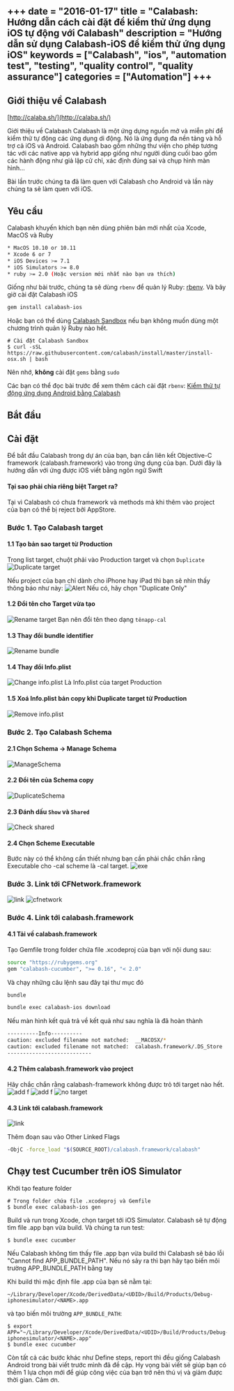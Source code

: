 +++
date = "2016-01-17"
title = "Calabash: Hướng dẫn cách cài đặt để kiểm thử ứng dụng iOS tự động với Calabash"
description = "Hướng dẫn sử dụng Calabash-iOS để kiểm thử ứng dụng iOS"
keywords = ["Calabash", "ios", "automation test", "testing", "quality control", "quality assurance"]
categories = ["Automation"]
+++
---
## Giới thiệu về Calabash

[http://calaba.sh/](http://calaba.sh/)

Giới thiệu về Calabash
Calabash là một ứng dựng nguồn mở và miễn phí để kiểm thử tự động các ứng dụng di động. Nó là ứng dụng đa nền tảng và hỗ trợ cả iOS và Android. Calabash bao gồm những thư viện cho phép tương tác với các native app và hybrid app giống như người dùng cuối bao gồm các hành động như giả lập cử chỉ, xác định đúng sai và chụp hình màn hình…

Bài lần trước chúng ta đã làm quen với Calabash cho Android và lần này chúng ta sẽ làm quen với iOS.

## Yêu cầu

Calabash khuyến khích bạn nên dùng phiên bản mới nhất của Xcode, MacOS và Ruby

```bash
* MacOS 10.10 or 10.11
* Xcode 6 or 7
* iOS Devices >= 7.1
* iOS Simulators >= 8.0
* ruby >= 2.0 (Hoặc version mới nhất nào bạn ưa thích)
```

Giống như bài trước, chúng ta sẽ dùng `rbenv` để quản lý Ruby: [rbenv](https://github.com/sstephenson/rbenv).
Và bây giờ cài đặt Calabash iOS
```bash
gem install calabash-ios
```

Hoặc bạn có thể dùng [Calabash Sandbox](https://github.com/calabash/install) nếu bạn không muốn dùng một chương trình quản lý Ruby nào hết.
```
# Cài đặt Calabash Sandbox
$ curl -sSL https://raw.githubusercontent.com/calabash/install/master/install-osx.sh | bash
```

Nên nhớ, **không** cài đặt `gems` bằng `sudo`

Các bạn có thể đọc bài trước để xem thêm cách cài đặt `rbenv`:
[Kiểm thử tự động ứng dụng Android bằng Calabash](http://blog.siliconstraits.vn/kiem-thu-tu-dong-ung-dung-android-bang-calabash/)

## Bắt đầu
## Cài đặt

Để bắt đầu Calabash trong dự án của bạn, bạn cần liên kết Objective-C framework (calabash.framework) vào trong ứng dụng của bạn. Dưới đây là hướng dẫn với ứng được iOS viết bằng ngôn ngữ Swift

#### Tại sao phải chia riêng biệt Target ra?

Tại vì Calabash có chưa framework và methods mà khi thêm vào project của bạn có thể bị reject bởi AppStore.

### Bước 1. Tạo Calabash target
#### 1.1 Tạo bản sao target từ Production
Trong list target, chuột phải vào Production target và chọn `Duplicate`
![Duplicate target](http://i.imgur.com/l1iau88.jpg)

Nếu project của bạn chỉ dành cho iPhone hay iPad thì bạn sẽ nhìn thấy thông báo như này:
![Alert](http://i.imgur.com/VLoZHHw.png)
Nếu có, hãy chọn "Duplicate Only"

#### 1.2 Đổi tên cho Target vừa tạo
![Rename target](http://i.imgur.com/6d6ZgjV.jpg)
Bạn nên đổi tên theo dạng `tênapp-cal`

#### 1.3 Thay đổi bundle identifier
![Rename bundle](http://i.imgur.com/WFvsKgC.jpg)

#### 1.4 Thay đổi Info.plist
![Change info.plist](http://i.imgur.com/VEtyYlc.jpg)
Là Info.plist của target Production

#### 1.5 Xoá Info.plist bản copy khi Duplicate target từ Production
![Remove info.plist](http://i.imgur.com/spK8bMR.jpg)

### Bước 2. Tạo Calabash Schema
#### 2.1 Chọn Schema -> Manage Schema
![ManageSchema](http://i.imgur.com/UJ34NpB.jpg)

#### 2.2 Đổi tên của Schema copy
![DuplicateSchema](http://i.imgur.com/neKWHsK.jpg)

#### 2.3 Đánh dấu `Show` và `Shared`
![Check shared](http://i.imgur.com/tOlm8Hg.jpg)

#### 2.4 Chọn Scheme Executable
Bước này có thể không cần thiết nhưng bạn cần phải chắc chắn rằng Executable cho -cal scheme là -cal target.
![exe](http://i.imgur.com/dOxEnIG.jpg)

### Bước 3. Link tới CFNetwork.framework
![link](http://i.imgur.com/vU5J0xd.jpg)
![cfnetwork](http://i.imgur.com/GbVurI3.jpg)

### Bước 4. Link tới calabash.framework
#### 4.1 Tải về calabash.framework

Tạo Gemfile trong folder chứa file .xcodeproj của bạn với nội dung sau:
```Bash
source "https://rubygems.org"
gem "calabash-cucumber", ">= 0.16", "< 2.0"
```
Và chạy những câu lệnh sau đây tại thư mục đó
```bash
bundle
```
```bash
bundle exec calabash-ios download
```
Nếu màn hình kết quả trả về kết quả như sau nghĩa là đã hoàn thành
```bash
----------Info----------
caution: excluded filename not matched:  __MACOSX/*
caution: excluded filename not matched:  calabash.framework/.DS_Store
---------------------------
```

#### 4.2 Thêm calabash.framework vào project
Hãy chắc chắn rằng calabash-framework không được trỏ tới target nào hết.
![add f](http://i.imgur.com/wrMa9mf.jpg)
![add f](http://i.imgur.com/isStJZD.jpg)
![no target](http://i.imgur.com/7NKMT5I.jpg)

#### 4.3 Link tới calabash.framework
![link](http://i.imgur.com/XhYWywr.jpg)

Thêm đoạn sau vào Other Linked Flags
```bash
-ObjC -force_load "$(SOURCE_ROOT)/calabash.framework/calabash"
```
## Chạy test Cucumber trên iOS Simulator

Khởi tạo feature folder

```
# Trong folder chứa file .xcodeproj và Gemfile
$ bundle exec calabash-ios gen
```

Build và run trong Xcode, chọn target tới iOS Simulator.  Calabash sẽ tự động tìm file .app bạn vừa build.
Và chúng ta run test:

```
$ bundle exec cucumber
```

Nếu Calabash không tìm thấy file .app bạn vừa build thì Calabash sẽ báo lỗi "Cannot find APP_BUNDLE_PATH". Nếu nó sảy ra thì bạn hãy tạo biến môi trường APP_BUNDLE_PATH bằng tay

Khi build thì mặc định file .app của bạn sẽ nằm tại:

```
~/Library/Developer/Xcode/DerivedData/<UDID>/Build/Products/Debug-iphonesimulator/<NAME>.app
```

và tạo biến môi trường `APP_BUNDLE_PATH`:

```
$ export APP="~/Library/Developer/Xcode/DerivedData/<UDID>/Build/Products/Debug-iphonesimulator/<NAME>.app"
$ bundle exec cucumber
```

Còn tất cả các bước khác như Define steps, report thì đều giống Calabash Android trong bài viết trước mình đã đề cập. Hy vọng bài viết sẽ giúp bạn có thêm 1 lựa chọn mới để giúp công việc của bạn trở nên thú vị và giảm được thời gian. Cảm ơn.

